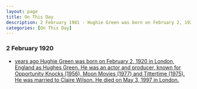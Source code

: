 ```yaml
---
layout: page
title: On This Day
description: 2 February 1981 - Hughie Green was born on February 2, 1920 in London, England as Hughes Green. He was an actor and producer, known for Opportunity Knocks (1956), Moon Movies (1977) and Tittertime (1975). He was married to Claire Wilson. He died on May 3, 1997 in London.
categories: [On This Day]
---
```


### 2 February 1920
* [<span id="age1"></span> years ago Hughie Green was born on February 2, 1920 in London, England as Hughes Green. He was an actor and producer, known for Opportunity Knocks (1956), Moon Movies (1977) and Tittertime (1975). He was married to Claire Wilson. He died on May 3, 1997 in London.](https://fanzoflenazavaroni.github.io/biography/hughie-green)

<!-- Script for calculating number of years ago -->
<script>
var dob = '19200202';
var year = Number(dob.substr(0, 4));
var month = Number(dob.substr(4, 2)) - 1;
var day = Number(dob.substr(6, 2));
var today = new Date();
var age1 = today.getFullYear() - year;
if (today.getMonth() < month || (today.getMonth() == month && today.getDate() < day)) {
  age1--;
}
document.getElementById("age1").innerHTML=age1;
</script>

